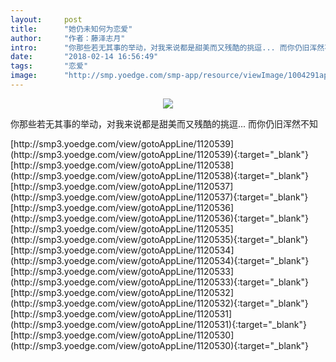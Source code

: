 ```yaml
---
layout:     post
title:      "她仍未知何为恋爱"
author:     "作者：藤泽志月"
intro:      "你那些若无其事的举动，对我来说都是甜美而又残酷的挑逗... 而你仍旧浑然不知"
date:       "2018-02-14 16:56:49"
tags:       "恋爱"
image:      "http://smp.yoedge.com/smp-app/resource/viewImage/1004291appline.png"
---
```

<div style="text-align: center">
<p><img src="http://smp.yoedge.com/smp-app/resource/viewImage/1004291appline.png"/></p>
</div>
<p class="post-meta">
<span>你那些若无其事的举动，对我来说都是甜美而又残酷的挑逗... 而你仍旧浑然不知</span>
</p>
[http://smp3.yoedge.com/view/gotoAppLine/1120539](http://smp3.yoedge.com/view/gotoAppLine/1120539){:target="_blank"}
[http://smp3.yoedge.com/view/gotoAppLine/1120538](http://smp3.yoedge.com/view/gotoAppLine/1120538){:target="_blank"}
[http://smp3.yoedge.com/view/gotoAppLine/1120537](http://smp3.yoedge.com/view/gotoAppLine/1120537){:target="_blank"}
[http://smp3.yoedge.com/view/gotoAppLine/1120536](http://smp3.yoedge.com/view/gotoAppLine/1120536){:target="_blank"}
[http://smp3.yoedge.com/view/gotoAppLine/1120535](http://smp3.yoedge.com/view/gotoAppLine/1120535){:target="_blank"}
[http://smp3.yoedge.com/view/gotoAppLine/1120534](http://smp3.yoedge.com/view/gotoAppLine/1120534){:target="_blank"}
[http://smp3.yoedge.com/view/gotoAppLine/1120533](http://smp3.yoedge.com/view/gotoAppLine/1120533){:target="_blank"}
[http://smp3.yoedge.com/view/gotoAppLine/1120532](http://smp3.yoedge.com/view/gotoAppLine/1120532){:target="_blank"}
[http://smp3.yoedge.com/view/gotoAppLine/1120531](http://smp3.yoedge.com/view/gotoAppLine/1120531){:target="_blank"}
[http://smp3.yoedge.com/view/gotoAppLine/1120530](http://smp3.yoedge.com/view/gotoAppLine/1120530){:target="_blank"}


